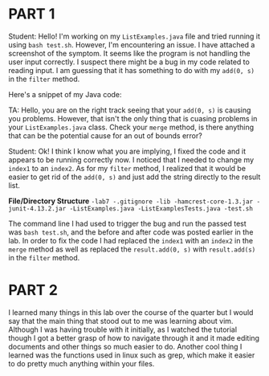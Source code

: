 # PART 1

Student: Hello! I'm working on my `ListExamples.java` file and tried running it using `bash test.sh`. However, I'm encountering an issue. I have attached a screenshot of the symptom. It seems like the program is not handling the user input correctly. I suspect there might be a bug in my code related to reading input. I am guessing that it has something to do with my `add(0, s)` in the `filter` method. 

Here's a snippet of my Java code:


TA: Hello, you are on the right track seeing that your `add(0, s)` is causing you problems. However, that isn't the only thing that is cuasing problems in your `ListExamples.java` class. Check your `merge` method, is there anything that can be the potential cause for an out of bounds error?

Student: Ok! I think I know what you are implying, I fixed the code and it appears to be running correctly now. I noticed that I needed to change my `index1` to an `index2`. As for my `filter` method, I realized that it would be easier to get rid of the `add(0, s)` and just add the string directly to the result list. 

**File/Directory Structure**
`-lab7
 -.gitignore
 -lib
  -hamcrest-core-1.3.jar
  -junit-4.13.2.jar
 -ListExamples.java
 -ListExamplesTests.java
 -test.sh`

 The command line I had used to trigger the bug and run the passed test was `bash test.sh`, and the before and after code was posted earlier in the lab. In order to fix the code I had replaced the `index1` with an `index2` in the `merge` method as well as replaced the `result.add(0, s)` with `result.add(s)` in the `filter` method. 

# PART 2

I learned many things in this lab over the course of the quarter but I would say that the main thing that stood out to me was learning about vim. 
Although I was having trouble with it initially, as I watched the tutorial though I got a better grasp of how to navigate through it and it made 
editing documents and other things so much easier to do. Another cool thing I learned was the functions used in linux such as grep, which make it 
easier to do pretty much anything within your files. 
